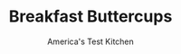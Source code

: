 ---
layout: ../../layouts/MarkdownPostLayout.astro
title: Breakfast Buttercups
author: America's Test Kitchen
pubDate: 2023-03-15
description: "By the time the whites of these baked eggs were properly cooked, the yolks were rubbery. Build me up, buttercup. Dont break my heart."
image_url: https://res.cloudinary.com/hksqkdlah/image/upload/ar_1:1,c_fill,dpr_2.0,f_auto,fl_lossy.progressive.strip_profile,g_faces:auto,q_auto:low,w_344/9149_sfs-breakfastbuttercups-18-275548
tags: ["Main Courses","Eggs","Breakfast & Brunch"]
calories: 2580
protein: 14
carbohydrates: 15
fats: 
fiber: 1
ingredients: ["10 medium, eggs","10 slices, hearty white sandwich bread, crusts removed","4 tablespoons, unsalted butter, melted","10 thin slices, deli Swiss cheese or cheddar cheese (about 5 ounces)","5 thin slices deli, Black Forest ham (about 5 ounces), halved crosswise"]
serves: 10
time: "1 hour"
instructions: ["Adjust oven rack to upper-middle position and heat oven to 375 degrees. Place eggs in large bowl and cover with hot tap water. Let sit 10 minutes.","Meanwhile, following photos 1 and 2, roll bread as thin as possible with rolling pin and press into 10 perimeter cups of 12-cup muffin tin, leaving 2 center cups empty. Brush bread cups with melted butter and bake until light golden brown, 5 to 7 minutes.","Following photos 3 and 4, top each cheese slice with ham slice. Make cut from center to 1 side of each stack. Fold each ham and cheese stack into cone and press into toasted cup. Crack 1 egg into each cup and season with salt and pepper.","Return muffin tin to oven and bake until egg whites are barely set and still appear slightly moist, 14 to 18 minutes. Transfer pan to wire rack and cover tightly with aluminum foil. Let sit 5 minutes. Serve immediately."]
nutrition: ["165 mg Potassium","233 mg Phosphorus","180 mg Calcium","1 mg Iron","26 mg Magnesium","382 mg Sodium","1 mg Zinc","14 g Fat","2 mg Niacin (B3)","4 g Monounsaturated","1 g Polyunsaturated","1 µg Vitamin D","197 mg Cholesterol","7 g Saturated","1 g Fiber","5 µg Folic acid","41 µg Folate (food)","2 g Sugars","2 µg Vitamin K","59 g Water","15 g Carbs","51 µg Folate equivalent (total)","14 g Protein","140 µg Vitamin A","258 kcal Energy","2580 calories"]
notes: "Note that while 99 percent of our recipes call for large eggs, medium eggs are called for here."
---